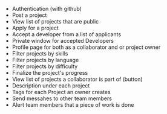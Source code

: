 * Authentication (with github)
* Post a project
* View list of projects that are public
* Apply for a project
* Accept a developer from a list of applicants
* Private window for accepted Developers
* Profile page for both as a collaborator and or project owner
* Filter projects by skills
* Filter projects by language
* Filter projects by difficulty
* Finalize the project's progress
* View list of projects a collaborator is part of (button)
* Description under each project
* Tags for each Project an owner creates
* Send messahes to other team members
* Alert team members that a piece of work is done